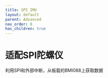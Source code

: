 ```yaml
---
title: SPI IMU
layout: default
parent: Advanced
nav_order: 8
has_children: true
---
```


# 适配SPI陀螺仪

利用SPI和外部中断，从板载的BMI088上获取数据
